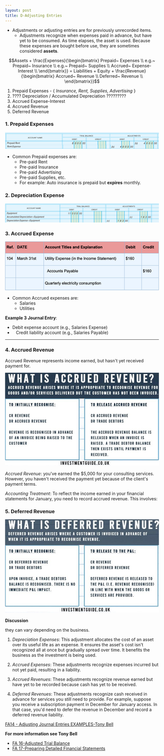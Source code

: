 ```yaml
---
layout: post
title: D-Adjusting Entries
---
```


- Adjustments or adjusting entries are for previously unrecorded items.     
   - Adjustments recognize when expenses paid in advance, but have yet to be consumed. As time elapses, the asset is used. Because these expenses are bought before use, they are sometimes considered **assets**.  


$$Assets + \frac{Expenses}{\begin{bmatrix}
Prepaid~ Expenses \\
e.g.~ Prepaid~ Insurance \\
e.g.~ Prepaid~ Supplies \\
Accrued~ Expense-Interest \\
\end{bmatrix}} = Liabilities + Equity + \frac{Revenue}{\begin{bmatrix}
Accrued~ Revenue \\
Deferred~ Revenue \\
\end{bmatrix}}$$  


1. Prepaid Expenses - { *Insurance, Rent, Supplies, Advertising* }  
2. ???? Depreciation / Accumulated Depreciation   ?????????  
3. Accrued Expense-Interest   
4. Accrued Revenue   
5. Deferred Revenue 


### 1. Prepaid Expenses 
   
![Pre-paid rent example](/assets/mc-graw-accounting-course/images/pre.paid.example.png)


- Common Prepaid expenses are:
  - Pre-paid Rent
  - Pre-paid Insurance
  - Pre-paid Advertising
  - Pre-paid Supplies, etc.
  - For example: Auto insurance is prepaid but **expires** monthly.


### 2. Depreciation Expense

![depreciation adjustment example](/assets/mc-graw-accounting-course/images/depreciation.example.png)


### 3. Accrued Expense 

![](/assets/misc/accrued.expense.example.png)

- Common Accrued expenses are:
  - Salaries
  - Utilities

**Example 3 Journal Entry**:
- Debit expense account (e.g., Salaries Expense)
- &nbsp;&nbsp;&nbsp;Credit liability account (e.g., Salaries Payable)

---

### 4. Accrued Revenue

Accrued Revenue represents income earned, but hasn't yet received payment for. 

![](/assets/misc/what-is-accrued-revenue.jpg)

*Accrued Revenue*: you've earned the $5,000 for your consulting services. However, you haven't received the payment yet because of the client's payment terms.

*Accounting Treatment*: To reflect the income earned in your financial statements for January, you need to record accrued revenue. This involves:


### 5. Deferred Revenue   

![](/assets/misc/what-is-deferred-revenue.jpg)


**Discussion**

they can vary depending on the business. 

1. *Depreciation Expenses*: This adjustment allocates the cost of an asset over its useful life as an expense. It ensures the asset's cost isn't recognized all at once but gradually spread over time. It benefits the business as the investment is being used.

1. *Accrued Expenses*: These adjustments recognize expenses incurred but not yet paid, resulting in a liability. 

1. *Accrued Revenues*: These adjustments recognize revenue earned but have yet to be recorded because cash has yet to be received. 

1. *Deferred Revenues*: These adjustments recognize cash received in advance for services you still need to provide. For example, suppose you receive a subscription payment in December for January access. In that case, you'd need to defer the revenue in December and record a deferred revenue liability.


[FA14 - Adjusting Journal Entries EXAMPLES-Tony Bell](https://www.youtube.com/watch?v=gkqoIqeiCsU)



**For more information see Tony Bell**   
- [FA 16-Adjusted Trial Balance](https://www.youtube.com/watch?v=TKpabpcjk14)  
- [FA 17-Preparing Detailed Financial Statements](https://www.youtube.com/watch?v=NT5zaYuEyuk)  

